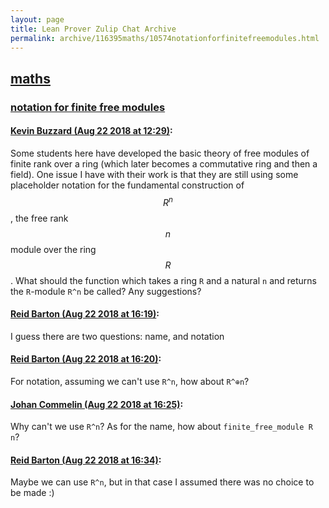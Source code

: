 ```yaml
---
layout: page
title: Lean Prover Zulip Chat Archive 
permalink: archive/116395maths/10574notationforfinitefreemodules.html
---
```


## [maths](index.html)
### [notation for finite free modules](10574notationforfinitefreemodules.html)

#### [Kevin Buzzard (Aug 22 2018 at 12:29)](https://leanprover.zulipchat.com/#narrow/stream/116395-maths/topic/notation%20for%20finite%20free%20modules/near/132570684):
Some students here have developed the basic theory of free modules of finite rank over a ring (which later becomes a commutative ring and then a field). One issue I have with their work is that they are still using some placeholder notation for the fundamental construction of $$R^n$$, the free rank $$n$$ module over the ring $$R$$. What should the function which takes a ring `R` and a natural `n` and returns the `R`-module `R^n` be called? Any suggestions?

#### [Reid Barton (Aug 22 2018 at 16:19)](https://leanprover.zulipchat.com/#narrow/stream/116395-maths/topic/notation%20for%20finite%20free%20modules/near/132580671):
I guess there are two questions: name, and notation

#### [Reid Barton (Aug 22 2018 at 16:20)](https://leanprover.zulipchat.com/#narrow/stream/116395-maths/topic/notation%20for%20finite%20free%20modules/near/132580689):
For notation, assuming we can't use `R^n`, how about `R^⊕n`?

#### [Johan Commelin (Aug 22 2018 at 16:25)](https://leanprover.zulipchat.com/#narrow/stream/116395-maths/topic/notation%20for%20finite%20free%20modules/near/132581065):
Why can't we use `R^n`? As for the name, how about `finite_free_module R n`?

#### [Reid Barton (Aug 22 2018 at 16:34)](https://leanprover.zulipchat.com/#narrow/stream/116395-maths/topic/notation%20for%20finite%20free%20modules/near/132581638):
Maybe we can use `R^n`, but in that case I assumed there was no choice to be made :)

